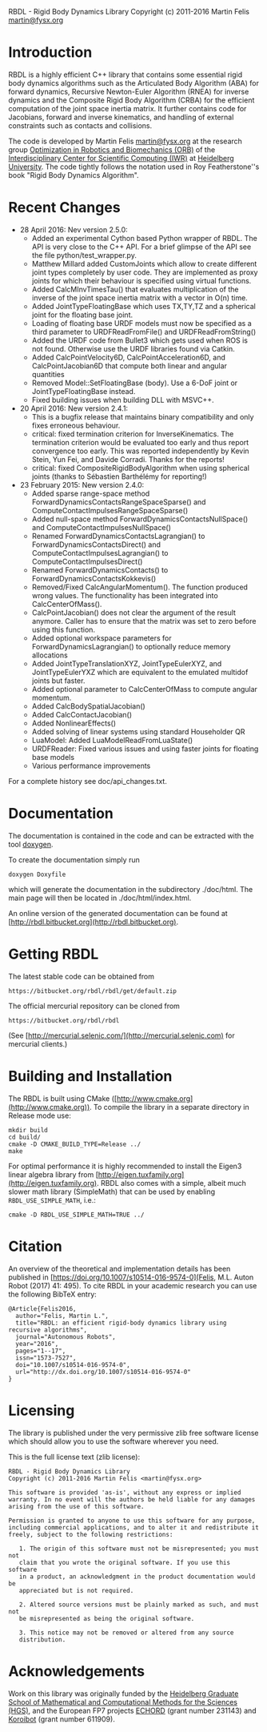 RBDL - Rigid Body Dynamics Library
Copyright (c) 2011-2016 Martin Felis <martin@fysx.org>

Introduction
============

RBDL is a highly efficient C++ library that contains some essential rigid
body dynamics algorithms such as the Articulated Body Algorithm (ABA) for
forward dynamics, Recursive Newton-Euler Algorithm (RNEA) for inverse
dynamics and the Composite Rigid Body Algorithm (CRBA) for the efficient
computation of the joint space inertia matrix. It further contains code for
Jacobians, forward and inverse kinematics, and handling of external
constraints such as contacts and collisions.

The code is developed by Martin Felis <martin@fysx.org>
at the research group [Optimization in Robotics and Biomechanics
(ORB)](http://orb.iwr.uni-heidelberg.de) of the [Interdisciplinary Center
for Scientific Computing (IWR)](http://www.iwr.uni-heidelberg.de) at
[Heidelberg University](http://www.uni-heidelberg.de). The code tightly
follows the notation used in Roy Featherstone''s book "Rigid Body Dynamics
Algorithm".

Recent Changes
==============
  * 28 April 2016: Nev version 2.5.0:
    * Added an experimental Cython based Python wrapper of RBDL. The API is
      very close to the C++ API. For a brief glimpse of the API see the file
      python/test_wrapper.py.
    * Matthew Millard added CustomJoints which allow to create different joint
      types completely by user code. They are implemented as proxy joints for
      which their behaviour is specified using virtual functions.
    * Added CalcMInvTimesTau() that evaluates multiplication of the inverse of
      the joint space inertia matrix with a vector in O(n) time.
    * Added JointTypeFloatingBase which uses TX,TY,TZ and a spherical joint for
      the floating base joint.
    * Loading of floating base URDF models must now be specified as a third
      parameter to URDFReadFromFile() and URDFReadFromString()
    * Added the URDF code from Bullet3 which gets used when ROS is not found.
      Otherwise use the URDF libraries found via Catkin.
    * Added CalcPointVelocity6D, CalcPointAcceleration6D, and CalcPointJacobian6D
      that compute both linear and angular quantities
    * Removed Model::SetFloatingBase (body). Use a 6-DoF joint or
      JointTypeFloatingBase instead.
    * Fixed building issues when building DLL with MSVC++.
  * 20 April 2016: New version 2.4.1:
    * This is a bugfix release that maintains binary compatibility and only fixes
    erroneous behaviour.
    * critical: fixed termination criterion for InverseKinematics. The termination
      criterion would be evaluated too early and thus report convergence too
      early. This was reported independently by Kevin Stein, Yun Fei, and Davide
      Corradi. Thanks for the reports!
    * critical: fixed CompositeRigidBodyAlgorithm when using spherical joints
      (thanks to Sébastien Barthélémy for reporting!)
  * 23 February 2015: New version 2.4.0:
    * Added sparse range-space method ForwardDynamicsContactsRangeSpaceSparse()
      and ComputeContactImpulsesRangeSpaceSparse() 
    * Added null-space method ForwardDynamicsContactsNullSpace()
      and ComputeContactImpulsesNullSpace() 
    * Renamed ForwardDynamicsContactsLagrangian() to
      ForwardDynamicsContactsDirect() and
      ComputeContactImpulsesLagrangian() to ComputeContactImpulsesDirect()
    * Renamed ForwardDynamicsContacts() to ForwardDynamicsContactsKokkevis()
    * Removed/Fixed CalcAngularMomentum(). The function produced wrong values. The
      functionality has been integrated into CalcCenterOfMass().
    * CalcPointJacobian() does not clear the argument of the result anymore.
      Caller has to ensure that the matrix was set to zero before using this
      function.
    * Added optional workspace parameters for ForwardDynamicsLagrangian() to
      optionally reduce memory allocations
    * Added JointTypeTranslationXYZ, JointTypeEulerXYZ, and JointTypeEulerYXZ
      which are equivalent to the emulated multidof joints but faster.
    * Added optional parameter to CalcCenterOfMass to compute angular momentum.
    * Added CalcBodySpatialJacobian()
    * Added CalcContactJacobian()
    * Added NonlinearEffects()
    * Added solving of linear systems using standard Householder QR
    * LuaModel: Added LuaModelReadFromLuaState()
    * URDFReader: Fixed various issues and using faster joints for floating
      base models
    * Various performance improvements

For a complete history see doc/api_changes.txt.

Documentation
=============

The documentation is contained in the code and can be extracted with the
tool [doxygen](http://www.doxygen.org).

To create the documentation simply run

    doxygen Doxyfile

which will generate the documentation in the subdirectory ./doc/html. The
main page will then be located in ./doc/html/index.html.

An online version of the generated documentation can be found at
[http://rbdl.bitbucket.org](http://rbdl.bitbucket.org).

Getting RBDL
============

The latest stable code can be obtained from

    https://bitbucket.org/rbdl/rbdl/get/default.zip

The official mercurial repository can be cloned from

    https://bitbucket.org/rbdl/rbdl

(See [http://mercurial.selenic.com/](http://mercurial.selenic.com) for
mercurial clients.)

Building and Installation
=========================

The RBDL is built using CMake
([http://www.cmake.org](http://www.cmake.org)). To compile the library in
a separate directory in Release mode use:

    mkdir build
    cd build/
    cmake -D CMAKE_BUILD_TYPE=Release ../ 
    make

For optimal performance it is highly recommended to install the Eigen3
linear algebra library from
[http://eigen.tuxfamily.org](http://eigen.tuxfamily.org). RBDL also
comes with a simple, albeit much slower math library (SimpleMath) that can
be used by enabling `RBDL_USE_SIMPLE_MATH`, i.e.:

    cmake -D RBDL_USE_SIMPLE_MATH=TRUE ../

Citation
========

An overview of the theoretical and implementation details has been
published in [https://doi.org/10.1007/s10514-016-9574-0](Felis,
M.L. Auton Robot (2017) 41: 495). To cite RBDL in your academic
research you can use the following BibTeX entry:

    @Article{Felis2016,
      author="Felis, Martin L.",
      title="RBDL: an efficient rigid-body dynamics library using recursive algorithms",
      journal="Autonomous Robots",
      year="2016",
      pages="1--17",
      issn="1573-7527",
      doi="10.1007/s10514-016-9574-0",
      url="http://dx.doi.org/10.1007/s10514-016-9574-0"
    }

Licensing
=========

The library is published under the very permissive zlib free software
license which should allow you to use the software wherever you need. 

This is the full license text (zlib license):

    RBDL - Rigid Body Dynamics Library
    Copyright (c) 2011-2016 Martin Felis <martin@fysx.org>
    
    This software is provided 'as-is', without any express or implied
    warranty. In no event will the authors be held liable for any damages
    arising from the use of this software.
    
    Permission is granted to anyone to use this software for any purpose,
    including commercial applications, and to alter it and redistribute it
    freely, subject to the following restrictions:
    
       1. The origin of this software must not be misrepresented; you must not
       claim that you wrote the original software. If you use this software
       in a product, an acknowledgment in the product documentation would be
       appreciated but is not required.
    
       2. Altered source versions must be plainly marked as such, and must not
       be misrepresented as being the original software.
    
       3. This notice may not be removed or altered from any source
       distribution.

Acknowledgements
================

Work on this library was originally funded by the [Heidelberg Graduate
School of Mathematical and Computational Methods for the Sciences
(HGS)](http://hgs.iwr.uni-heidelberg.de/hgs.mathcomp/), and the European
FP7 projects [ECHORD](http://echord.eu) (grant number 231143) and
[Koroibot](http://koroibot.eu) (grant number 611909).
